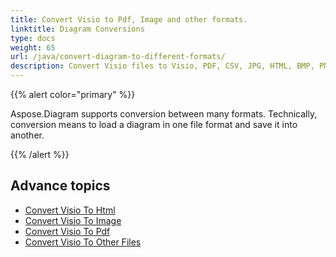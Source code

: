 ```yaml
---
title: Convert Visio to Pdf, Image and other formats.
linktitle: Diagram Conversions
type: docs
weight: 65
url: /java/convert-diagram-to-different-formats/
description: Convert Visio files to Visio, PDF, CSV, JPG, HTML, BMP, PNG, EMF, SVG, TIFF, XPS and more.
---
```


{{% alert color="primary" %}}

Aspose.Diagram supports conversion between many formats. Technically, conversion means to load a diagram in one file format and save it into another.

{{% /alert %}}

## **Advance topics**
- [Convert Visio To Html](/diagram/java/convert-visio-to-html/)
- [Convert Visio To Image](/diagram/java/convert-visio-to-image/)
- [Convert Visio To Pdf](/diagram/java/convert-visio-to-pdf/)
- [Convert Visio To Other Files](/diagram/java/convert-visio-to-other-files/)
